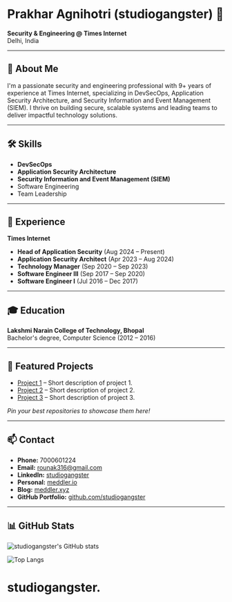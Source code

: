 # Prakhar Agnihotri (studiogangster) 👋

**Security & Engineering @ Times Internet**  
Delhi, India

---

## 👤 About Me

I'm a passionate security and engineering professional with 9+ years of experience at Times Internet, specializing in DevSecOps, Application Security Architecture, and Security Information and Event Management (SIEM). I thrive on building secure, scalable systems and leading teams to deliver impactful technology solutions.

---

## 🛠️ Skills

- **DevSecOps**
- **Application Security Architecture**
- **Security Information and Event Management (SIEM)**
- Software Engineering
- Team Leadership

---

## 💼 Experience

**Times Internet**  
- **Head of Application Security** (Aug 2024 – Present)
- **Application Security Architect** (Apr 2023 – Aug 2024)
- **Technology Manager** (Sep 2020 – Sep 2023)
- **Software Engineer III** (Sep 2017 – Sep 2020)
- **Software Engineer I** (Jul 2016 – Dec 2017)

---

## 🎓 Education

**Lakshmi Narain College of Technology, Bhopal**  
Bachelor's degree, Computer Science (2012 – 2016)

---

## 📂 Featured Projects

- [Project 1](#) – Short description of project 1.
- [Project 2](#) – Short description of project 2.
- [Project 3](#) – Short description of project 3.

*Pin your best repositories to showcase them here!*

---

## 📫 Contact

- **Phone:** 7000601224
- **Email:** rounak316@gmail.com
- **LinkedIn:** [studiogangster](https://www.linkedin.com/in/studiogangster)
- **Personal:** [meddler.io](https://meddler.io)
- **Blog:** [meddler.xyz](https://meddler.xyz)
- **GitHub Portfolio:** [github.com/studiogangster](https://github.com/studiogangster)

---

## 📊 GitHub Stats

![studiogangster's GitHub stats](https://github-readme-stats.vercel.app/api?username=studiogangster&show_icons=true&theme=radical)

![Top Langs](https://github-readme-stats.vercel.app/api/top-langs/?username=studiogangster&layout=compact&theme=radical)
# studiogangster.

